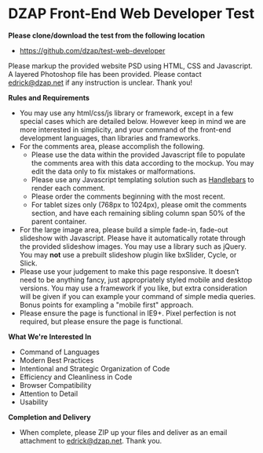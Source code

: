 DZAP Front-End Web Developer Test
=============================

**Please clone/download the test from the following location**
+ https://github.com/dzap/test-web-developer

Please markup the provided website PSD using HTML, CSS and Javascript. A layered Photoshop file has been provided. Please contact edrick@dzap.net if any instruction is unclear. Thank you!

**Rules and Requirements**
+ You may use any html/css/js library or framework, except in a few special cases which are detailed below. However keep in mind we are more interested in simplicity, and your command of the front-end development languages, than libraries and frameworks.
+ For the comments area, please accomplish the following.
    + Please use the data within the provided Javascript file to populate the comments area with this data according to the mockup. You may edit the data only to fix mistakes or malformations.
    + Please use any Javascript templating solution such as <a href="http://handlebarsjs.com/" title="Handlebars" target="_blank">Handlebars</a> to render each comment.
    + Please order the comments beginning with the most recent.
    + For tablet sizes only (768px to 1024px), please omit the comments section, and have each remaining sibling column span 50% of the parent container.
+ For the large image area, please build a simple fade-in, fade-out slideshow with Javascript. Please have it automatically rotate through the provided slideshow images. You may use a library such as jQuery. You may **not** use a prebuilt slideshow plugin like bxSlider, Cycle, or Slick.
+ Please use your judgement to make this page responsive. It doesn’t need to be anything fancy, just appropriately styled mobile and desktop versions. You may use a framework if you like, but extra consideration will be given if you can example your command of simple media queries. Bonus points for exampling a "mobile first" approach.
+ Please ensure the page is functional in IE9+. Pixel perfection is not required, but please ensure the page is functional.

**What We're Interested In**
+ Command of Languages
+ Modern Best Practices
+ Intentional and Strategic Organization of Code
+ Efficiency and Cleanliness in Code
+ Browser Compatibility
+ Attention to Detail
+ Usability

**Completion and Delivery**
+ When complete, please ZIP up your files and deliver as an email attachment to edrick@dzap.net. Thank you.
